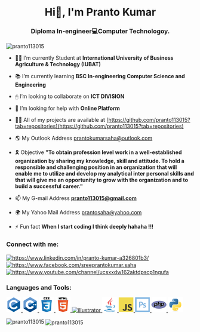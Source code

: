<h1 align="center">Hi🙁, I'm Pranto Kumar</h1>
<h3 align="center">Diploma In-engineer💻Computer Technologoy.</h3>

<p align="left"> <img src="https://komarev.com/ghpvc/?username=pranto113015&label=Profile%20views&color=0e75b6&style=flat" alt="pranto113015" /> </p>

- 👨‍🎓 I’m currently Student at **International University of Business Agriculture & Technology (IUBAT)**

- 📚 I’m currently learning **BSC In-engineering Computer Science and Engineering**

- 🖱 I’m looking to collaborate on **ICT DIVISION**

- 🤝 I’m looking for help with **Online Platform**

- 👨‍💻 All of my projects are available at [https://github.com/pranto113015?tab=repositories](https://github.com/pranto113015?tab=repositories)

- 🌎 My Outlook Address [prantokumarsaha@outlook.com](prantokumarsaha@outlook.com)

- 🎗 Objective **"To obtain profession level work in a well-established organization by sharing my knowledge, skill and attitude. To hold a responsible and challenging position in an organization that will enable me to utilize and develop my analytical inter personal skills and that will give me an opportunity to grow with the organization and to build a successful career."**

- 📫 My G-mail Address **pranto113015@gmail.com**

- 🌍 My Yahoo Mail Address [prantosaha@yahoo.com](prantosaha@yahoo.com)

- ⚡ Fun fact **When I start coding I think deeply hahaha !!!**

<h3 align="left">Connect with me:</h3>
<p align="left">
<a href="https://linkedin.com/in/https://www.linkedin.com/in/pranto-kumar-a326801b3/" target="blank"><img align="center" src="https://raw.githubusercontent.com/rahuldkjain/github-profile-readme-generator/master/src/images/icons/Social/linked-in-alt.svg" alt="https://www.linkedin.com/in/pranto-kumar-a326801b3/" height="30" width="40" /></a>
<a href="https://fb.com/https://www.facebook.com/sreeprantokumar.saha" target="blank"><img align="center" src="https://raw.githubusercontent.com/rahuldkjain/github-profile-readme-generator/master/src/images/icons/Social/facebook.svg" alt="https://www.facebook.com/sreeprantokumar.saha" height="30" width="40" /></a>
<a href="https://www.youtube.com/channel/UCsxxdW162AKtDPsCP1nGuFA" target="blank"><img align="center" src="https://raw.githubusercontent.com/rahuldkjain/github-profile-readme-generator/master/src/images/icons/Social/youtube.svg" alt="https://www.youtube.com/channel/ucsxxdw162aktdpscp1ngufa" height="30" width="40" /></a>
</p>

<h3 align="left">Languages and Tools:</h3>
<p align="left"> <a href="https://www.cprogramming.com/" target="_blank"> <img src="https://raw.githubusercontent.com/devicons/devicon/master/icons/c/c-original.svg" alt="c" width="40" height="40"/> </a> <a href="https://www.w3schools.com/cpp/" target="_blank"> <img src="https://raw.githubusercontent.com/devicons/devicon/master/icons/cplusplus/cplusplus-original.svg" alt="cplusplus" width="40" height="40"/> </a> <a href="https://www.w3schools.com/css/" target="_blank"> <img src="https://raw.githubusercontent.com/devicons/devicon/master/icons/css3/css3-original-wordmark.svg" alt="css3" width="40" height="40"/> </a> <a href="https://www.w3.org/html/" target="_blank"> <img src="https://raw.githubusercontent.com/devicons/devicon/master/icons/html5/html5-original-wordmark.svg" alt="html5" width="40" height="40"/> </a> <a href="https://www.adobe.com/in/products/illustrator.html" target="_blank"> <img src="https://www.vectorlogo.zone/logos/adobe_illustrator/adobe_illustrator-icon.svg" alt="illustrator" width="40" height="40"/> </a> <a href="https://www.java.com" target="_blank"> <img src="https://raw.githubusercontent.com/devicons/devicon/master/icons/java/java-original.svg" alt="java" width="40" height="40"/> </a> <a href="https://developer.mozilla.org/en-US/docs/Web/JavaScript" target="_blank"> <img src="https://raw.githubusercontent.com/devicons/devicon/master/icons/javascript/javascript-original.svg" alt="javascript" width="40" height="40"/> </a> <a href="https://www.photoshop.com/en" target="_blank"> <img src="https://raw.githubusercontent.com/devicons/devicon/master/icons/photoshop/photoshop-line.svg" alt="photoshop" width="40" height="40"/> </a> <a href="https://www.php.net" target="_blank"> <img src="https://raw.githubusercontent.com/devicons/devicon/master/icons/php/php-original.svg" alt="php" width="40" height="40"/> </a> <a href="https://www.python.org" target="_blank"> <img src="https://raw.githubusercontent.com/devicons/devicon/master/icons/python/python-original.svg" alt="python" width="40" height="40"/> </a> </p>

<p><img align="left" src="https://github-readme-stats.vercel.app/api/top-langs?username=pranto113015&show_icons=true&locale=en&layout=compact" alt="pranto113015" /></p>

<p>&nbsp;<img align="center" src="https://github-readme-stats.vercel.app/api?username=pranto113015&show_icons=true&locale=en" alt="pranto113015" /></p>
